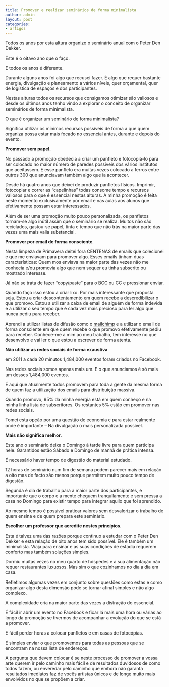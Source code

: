 ```yaml
---
title: Promover e realizar seminários de forma minimalista
author: admin
layout: post
categories:
- artigos
---
```

Todos os anos por esta altura organizo o seminário anual com o Peter Den Dekker.

Este é o oitavo ano que o faço.

E todos os anos é diferente.

Durante alguns anos foi algo que recusei fazer. É algo que requer bastante energia, divulgação e planeamento a vários níveis, quer orçamental, quer de logística de espaços e dos participantes.

Nestas alturas todos os recursos que consigamos otimizar são valiosos e desde os últimos anos tenho vindo a explorar o conceito de organizar seminários de forma minimalista.

O que é organizar um seminário de forma minimalista?

Significa utilizar os mínimos recursos possíveis de forma a que quem organiza possa estar mais focado no essencial antes, durante e depois do evento.

**Promover sem papel.**

No passado a promoção obedecia a criar um panfleto e fotocopiá-lo para ser colocado no maior número de paredes possíveis dos vários institutos que aceitassem. E esse panfleto era muitas vezes colocado a ferros entre outros 300 que anunciavam também algo que ia acontecer.

Desde há quatro anos que deixei de produzir panfletos físicos. Imprimir, fotocopiar e correr as &#8220;capelinhas&#8221; todas consome tempo e recursos valiosos para o que é essencial nestas alturas. A minha promoção é feita neste momento exclusivamente por email e nas aulas aos alunos que efetivamente possam estar interessados.

Além de ser uma promoção muito pouco personalizada, os panfletos tornam-se algo inútil assim que o seminário se realiza. Muitos não são reciclados, gastou-se papel, tinta e tempo que não trás na maior parte das vezes uma mais valia substancial.

**Promover por email de forma consciente**.

Nesta limpeza de Primavera deitei fora CENTENAS de emails que colecionei e que me enviavam para promover algo. Esses emails tinham duas características: Quem mos enviava na maior parte das vezes não me conhecia e/ou promovia algo que nem sequer eu tinha subscrito ou mostrado interesse.

Já não se trata de fazer &#8220;copy/paste&#8221; para o BCC ou CC e pressionar enviar.

Quando faço isso estou a criar lixo. Por mais interessante que proposta seja. Estou a criar descontentamento em quem recebe a descredibilizar o que promovo. Estou a utilizar a caixa de email de alguém de forma indevida e a utilizar o seu tempo que é cada vez mais precioso para ler algo que nunca pediu para receber.

Aprendi a utilizar listas de difusão como o <a href="http://mailchimp.com/" target="_blank">mailchimp</a> e a utilizar o email de forma consciente em que quem recebe o que promovo efetivamente pediu para receber. Conhece-me a mim ao meu trabalho, tem interesse no que desenvolvo e vai ler o que estou a escrever de forma atenta.

**Não utilizar as redes sociais de forma exaustiva**

em 2011 a cada 20 minutos 1,484,000 eventos foram criados no Facebook.

Nas redes sociais somos apenas mais um. E o que anunciamos é só mais um desses 1,484,000 eventos.

É aqui que atualmente todos promovem para toda a gente da mesma forma de quem faz a utilização dos emails para distribuição massiva.

Quando promovo, 95% da minha energia está em quem conheço e na minha linha lista de subscritores. Os restantes 5% estão em promover nas redes sociais.

Tomei esta opção por uma questão de economia e para estar realmente onde é importante &#8211; Na divulgação o mais personalizada possível.

**Mais não significa melhor.**

Este ano o seminário deixa o Domingo à tarde livre para quem participa nele. Garantidos estão Sábado e Domingo de manhã de prática intensa.

É necessário haver tempo de digestão do material estudado.

12 horas de seminário num fim de semana podem parecer mais em relação a oito mas de facto são menos porque permitem muito pouco tempo de digestão.

Segunda é dia de trabalho para a maior parte dos participantes, é importante que o corpo e a mente cheguem tranquilamente e sem pressa a casa no Domingo para existir tempo para integrar aquilo que foi aprendido.

Ao mesmo tempo é possível praticar valores sem desvalorizar o trabalho de quem ensina e de quem prepara este seminário.

**Escolher um professor que acredite nestes princípios.**

Esta é talvez uma das razões porque continuo a estudar com o Peter Den Dekker e esta relação de oito anos tem sido possível. Ele é também um minimalista. Viaja para ensinar e as suas condições de estadia requerem conforto mas também soluções simples.

Dormiu muitas vezes no meu quarto de hóspedes e a sua alimentação não requer restaurantes luxuosos. Mas sim o que cozinhamos no dia a dia em casa.

Refletimos algumas vezes em conjunto sobre questões como estas e como organizar algo desta dimensão pode se tornar afinal simples e não algo complexo.

A complexidade cria na maior parte das vezes a distração do essencial.

É fácil ir abrir um evento no Facebook e ficar lá mais uma hora ou várias ao longo da promoção se tivermos de acompanhar a evolução do que se está a promover.

É fácil perder horas a colocar panfletos e em casas de fotocópias.

É simples enviar o que promovemos para todas as pessoas que se encontram na nossa lista de endereços.

A pergunta que devem colocar é se neste processo de promover a vossa arte querem ir pelo caminho mais fácil e de resultados duvidosos de como todos fazem, ou enveredar pelo caminho que embora não garanta resultados imediatos faz de vocês artistas únicos e de longe muito mais envolvidos no que se propõem a criar.

